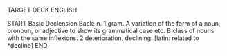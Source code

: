 TARGET DECK
ENGLISH

START
Basic
Declension
Back: n. 1 gram. A variation of the form of a noun, pronoun, or adjective to show its grammatical case etc. B class of nouns with the same inflexions. 2 deterioration, declining. [latin: related to *decline]
END
